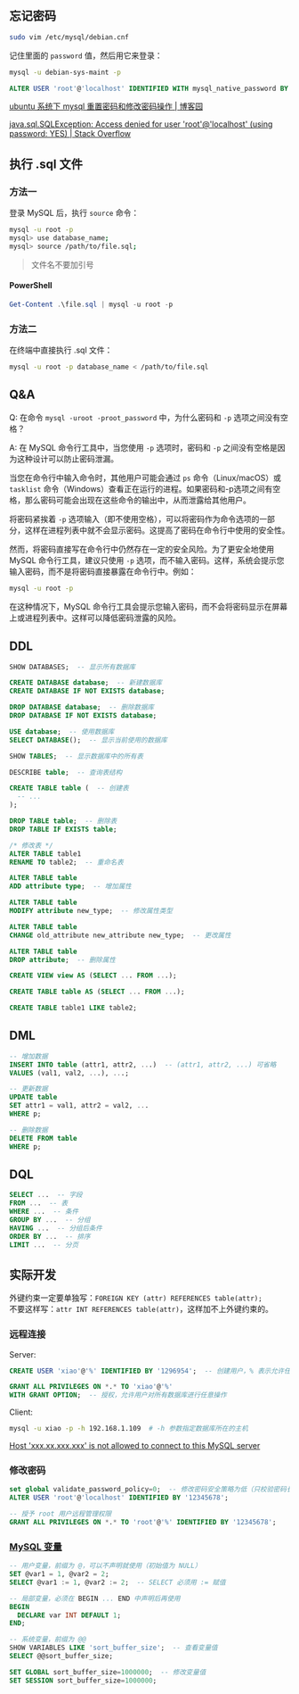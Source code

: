 ## 忘记密码

```sh
sudo vim /etc/mysql/debian.cnf
```

记住里面的 `password` 值，然后用它来登录：

```sh
mysql -u debian-sys-maint -p
```

```sql
ALTER USER 'root'@'localhost' IDENTIFIED WITH mysql_native_password BY 'password';  -- 修改密码为 password
```

[ubuntu 系统下 mysql 重置密码和修改密码操作 | 博客园](https://www.cnblogs.com/it-tsz/p/10206008.html)

[java.sql.SQLException: Access denied for user 'root'@'localhost' (using password: YES) | Stack Overflow](https://stackoverflow.com/questions/11922323/java-sql-sqlexception-access-denied-for-user-rootlocalhost-using-password)

## 执行 .sql 文件

### 方法一

登录 MySQL 后，执行 `source` 命令：

```sh
mysql -u root -p
mysql> use database_name;
mysql> source /path/to/file.sql;
```

> 文件名不要加引号

#### PowerShell

```powershell
Get-Content .\file.sql | mysql -u root -p
```

### 方法二

在终端中直接执行 .sql 文件：

```sh
mysql -u root -p database_name < /path/to/file.sql
```

## Q&A

Q: 在命令 `mysql -uroot -proot_password` 中，为什么密码和 `-p` 选项之间没有空格？

A: 在 MySQL 命令行工具中，当您使用 `-p` 选项时，密码和 `-p` 之间没有空格是因为这种设计可以防止密码泄漏。

当您在命令行中输入命令时，其他用户可能会通过 `ps` 命令（Linux/macOS）或 `tasklist` 命令（Windows）查看正在运行的进程。如果密码和-p选项之间有空格，那么密码可能会出现在这些命令的输出中，从而泄露给其他用户。

将密码紧挨着 `-p` 选项输入（即不使用空格），可以将密码作为命令选项的一部分，这样在进程列表中就不会显示密码。这提高了密码在命令行中使用的安全性。

然而，将密码直接写在命令行中仍然存在一定的安全风险。为了更安全地使用 MySQL 命令行工具，建议只使用 `-p` 选项，而不输入密码。这样，系统会提示您输入密码，而不是将密码直接暴露在命令行中。例如：

```sh
mysql -u root -p
```

在这种情况下，MySQL 命令行工具会提示您输入密码，而不会将密码显示在屏幕上或进程列表中。这样可以降低密码泄露的风险。

## DDL

```sql
SHOW DATABASES;  -- 显示所有数据库

CREATE DATABASE database;  -- 新建数据库
CREATE DATABASE IF NOT EXISTS database;

DROP DATABASE database;  -- 删除数据库
DROP DATABASE IF NOT EXISTS database;

USE database;  -- 使用数据库
SELECT DATABASE();  -- 显示当前使用的数据库

SHOW TABLES;  -- 显示数据库中的所有表

DESCRIBE table;  -- 查询表结构

CREATE TABLE table (  -- 创建表
  -- ...
);

DROP TABLE table;  -- 删除表
DROP TABLE IF EXISTS table;

/* 修改表 */
ALTER TABLE table1
RENAME TO table2;  -- 重命名表

ALTER TABLE table
ADD attribute type;  -- 增加属性

ALTER TABLE table
MODIFY attribute new_type;  -- 修改属性类型

ALTER TABLE table
CHANGE old_attribute new_attribute new_type;  -- 更改属性

ALTER TABLE table
DROP attribute;  -- 删除属性

CREATE VIEW view AS (SELECT ... FROM ...);

CREATE TABLE table AS (SELECT ... FROM ...);

CREATE TABLE table1 LIKE table2;
```

## DML

```sql
-- 增加数据
INSERT INTO table (attr1, attr2, ...)  -- (attr1, attr2, ...) 可省略
VALUES (val1, val2, ...), ...;

-- 更新数据
UPDATE table
SET attr1 = val1, attr2 = val2, ...
WHERE p;

-- 删除数据
DELETE FROM table
WHERE p;
```

## DQL

```sql
SELECT ...  -- 字段
FROM ...  -- 表
WHERE ...  -- 条件
GROUP BY ...  -- 分组
HAVING ...  -- 分组后条件
ORDER BY ...  -- 排序
LIMIT ...  -- 分页
```

## 实际开发

外键约束一定要单独写：`FOREIGN KEY (attr) REFERENCES table(attr);`  
不要这样写：`attr INT REFERENCES table(attr)`，这样加不上外键约束的。

### 远程连接

Server:

```sql
CREATE USER 'xiao'@'%' IDENTIFIED BY '1296954';  -- 创建用户，% 表示允许任意主机连接

GRANT ALL PRIVILEGES ON *.* TO 'xiao'@'%'
WITH GRANT OPTION;  -- 授权，允许用户对所有数据库进行任意操作
```

Client:

```sh
mysql -u xiao -p -h 192.168.1.109  # -h 参数指定数据库所在的主机
```

[Host 'xxx.xx.xxx.xxx' is not allowed to connect to this MySQL server](https://stackoverflow.com/questions/1559955/host-xxx-xx-xxx-xxx-is-not-allowed-to-connect-to-this-mysql-server)

### 修改密码

```sql
set global validate_password_policy=0;  -- 修改密码安全策略为低（只校验密码长度，至少 8 位）。
ALTER USER 'root'@'localhost' IDENTIFIED BY '12345678';

-- 授予 root 用户远程管理权限
GRANT ALL PRIVILEGES ON *.* TO 'root'@'%' IDENTIFIED BY '12345678';
```

### [MySQL 变量](https://stackoverflow.com/questions/11754781/how-to-declare-a-variable-in-mysql)

```sql
-- 用户变量，前缀为 @，可以不声明就使用（初始值为 NULL）
SET @var1 = 1, @var2 = 2;
SELECT @var1 := 1, @var2 := 2;  -- SELECT 必须用 := 赋值

-- 局部变量，必须在 BEGIN ... END 中声明后再使用
BEGIN
  DECLARE var INT DEFAULT 1;
END;

-- 系统变量，前缀为 @@
SHOW VARIABLES LIKE 'sort_buffer_size';  -- 查看变量值
SELECT @@sort_buffer_size;

SET GLOBAL sort_buffer_size=1000000;  -- 修改变量值
SET SESSION sort_buffer_size=1000000;
```
